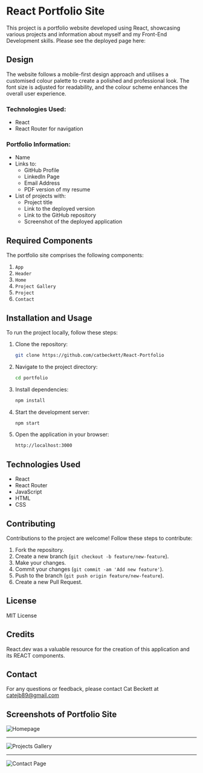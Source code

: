 # React Portfolio Site

This project is a portfolio website developed using React, showcasing various projects and information about myself and my Front-End Development skills. Please see the deployed page here:

## Design

The website follows a mobile-first design approach and utilises a customised colour palette to create a polished and professional look. The font size is adjusted for readability, and the colour scheme enhances the overall user experience.


### Technologies Used:
- React
- React Router for navigation

### Portfolio Information:
- Name
- Links to:
  - GitHub Profile
  - LinkedIn Page
  - Email Address
  - PDF version of my resume
- List of projects with:
  - Project title
  - Link to the deployed version
  - Link to the GitHub repository
  - Screenshot of the deployed application

## Required Components

The portfolio site comprises the following components:
1. `App`
2. `Header`
3. `Home`
4. `Project Gallery`
5. `Project`
6. `Contact`


## Installation and Usage

To run the project locally, follow these steps:

1. Clone the repository:

    ```bash
    git clone https://github.com/catbeckett/React-Portfolio
    ```

2. Navigate to the project directory:

    ```bash
    cd portfolio
    ```

3. Install dependencies:

    ```bash
    npm install
    ```

4. Start the development server:

    ```bash
    npm start
    ```

5. Open the application in your browser:

    ```bash
    http://localhost:3000
    ```

## Technologies Used

- React
- React Router
- JavaScript
- HTML
- CSS

## Contributing

Contributions to the project are welcome! Follow these steps to contribute:

1. Fork the repository.
2. Create a new branch (`git checkout -b feature/new-feature`).
3. Make your changes.
4. Commit your changes (`git commit -am 'Add new feature'`).
5. Push to the branch (`git push origin feature/new-feature`).
6. Create a new Pull Request.

## License

MIT License

## Credits

React.dev was a valuable resource for the creation of this application and its REACT components. 

## Contact

For any questions or feedback, please contact Cat Beckett at catejb89@gmail.com

## Screenshots of Portfolio Site

![Homepage](src/assets/Screenshot1-HomePage.png)

---

![Projects Gallery](src/assets/Screenshot2-ProjectsGallery.png)

---

![Contact Page](src/assets/Screenshot3-ContactPage.png)
